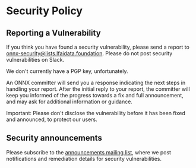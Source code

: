 <!--
Copyright (c) ONNX Project Contributors

SPDX-License-Identifier: Apache-2.0
-->

# Security Policy

## Reporting a Vulnerability
If you think you have found a security vulnerability, please send a report to onnx-security@lists.lfaidata.foundation. Please do not post security vulnerabilities on Slack.

We don't currently have a PGP key, unfortunately.

An ONNX committer will send you a response indicating the next steps in handling your report. After the initial reply to your report, the committer will keep you informed of the progress towards a fix and full announcement, and may ask for additional information or guidance.

Important: Please don't disclose the vulnerability before it has been fixed and announced, to protect our users.

## Security announcements
Please subscribe to the [announcements mailing list](https://lists.lfaidata.foundation/g/onnx-announce), where we post notifications and remediation details for security vulnerabilities.
